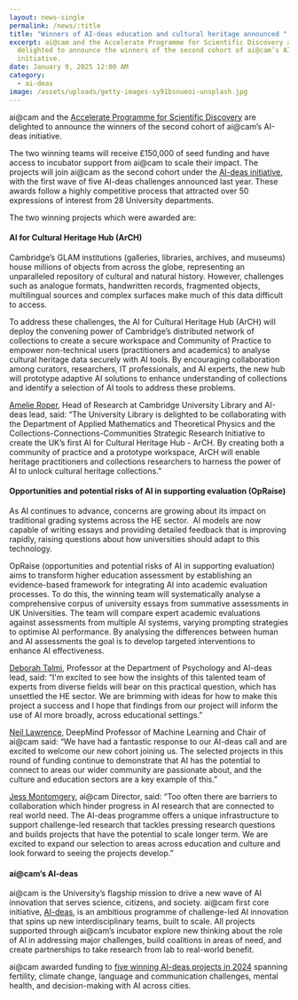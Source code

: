 ```yaml
---
layout: news-single
permalink: /news/:title
title: "Winners of AI-deas education and cultural heritage announced "
excerpt: ai@cam and the Accelerate Programme for Scientific Discovery are
  delighted to announce the winners of the second cohort of ai@cam’s AI-deas
  initiative.
date: January 9, 2025 12:00 AM
category:
  - ai-deas
image: /assets/uploads/getty-images-sy91bsnueoi-unsplash.jpg
---
```

ai@cam and the [Accelerate Programme for Scientific Discovery](https://science.ai.cam.ac.uk/) are delighted to announce the winners of the second cohort of ai@cam’s AI-deas initiative. 

The two winning teams will receive £150,000 of seed funding and have access to incubator support from ai@cam to scale their impact. The projects will join ai@cam as the second cohort under the [AI-deas initiative](https://ai.cam.ac.uk/blog/introducing-ai-deas-fuelling-interdisciplinary-ai-research), with the first wave of five AI-deas challenges announced last year. These awards follow a highly competitive process that attracted over 50 expressions of interest from 28 University departments.

The two winning projects which were awarded are:

#### AI for Cultural Heritage Hub (ArCH)

Cambridge’s GLAM institutions (galleries, libraries, archives, and museums) house millions of objects from across the globe, representing an unparalleled repository of cultural and natural history. However, challenges such as analogue formats, handwritten records, fragmented objects, multilingual sources and complex surfaces make much of this data difficult to access.

To address these challenges, the AI for Cultural Heritage Hub (ArCH) will deploy the convening power of Cambridge’s distributed network of collections to create a secure workspace and Community of Practice to empower non-technical users (practitioners and academics) to analyse cultural heritage data securely with AI tools. By encouraging collaboration among curators, researchers, IT professionals, and AI experts, the new hub will prototype adaptive AI solutions to enhance understanding of collections and identify a selection of AI tools to address these problems.

[Amelie Roper](https://www.lib.cam.ac.uk/research-institute/people/amelie-roper), Head of Research at Cambridge University Library and AI-deas lead, said: “The University Library is delighted to be collaborating with the Department of Applied Mathematics and Theoretical Physics and the Collections-Connections-Communities Strategic Research Initiative to create the UK’s first AI for Cultural Heritage Hub - ArCH. By creating both a community of practice and a prototype workspace, ArCH will enable heritage practitioners and collections researchers to harness the power of AI to unlock cultural heritage collections.”

#### Opportunities and potential risks of AI in supporting evaluation (OpRaise)

As AI continues to advance, concerns are growing about its impact on traditional grading systems across the HE sector.  AI models are now capable of writing essays and providing detailed feedback that is improving rapidly, raising questions about how universities should adapt to this technology.

OpRaise (opportunities and potential risks of AI in supporting evaluation) aims to transform higher education assessment by establishing an evidence-based framework for integrating AI into academic evaluation processes. To do this, the winning team will systematically analyse a comprehensive corpus of university essays from summative assessments in UK Universities. The team will compare expert academic evaluations against assessments from multiple AI systems, varying prompting strategies to optimise AI performance. By analysing the differences between human and AI assessments the goal is to develop targeted interventions to enhance AI effectiveness.

[Deborah Talmi](https://www.psychol.cam.ac.uk/staff/dr-deborah-talmi),  Professor at the Department of Psychology and AI-deas lead, said: “I'm excited to see how the insights of this talented team of experts from diverse fields will bear on this practical question, which has unsettled the HE sector. We are brimming with ideas for how to make this project a success and I hope that findings from our project will inform the use of AI more broadly, across educational settings.”

[Neil Lawrence](https://ai.cam.ac.uk/team/neil-lawrence.html), DeepMind Professor of Machine Learning and Chair of ai@cam said: “We have had a fantastic response to our AI-deas call and are excited to welcome our new cohort joining us. The selected projects in this round of funding continue to demonstrate that AI has the potential to connect to areas our wider community are passionate about, and the culture and education sectors are a key example of this.” 

[Jess Montomgery](https://ai.cam.ac.uk/team/jessica-montgomery.html), ai@cam Director, said: “Too often there are barriers to collaboration which hinder progress in AI research that are connected to real world need. The AI-deas programme offers a unique infrastructure to support challenge-led research that tackles pressing research questions and builds projects that have the potential to scale longer term. We are excited to expand our selection to areas across education and culture and look forward to seeing the projects develop.”

#### ai@cam’s AI-deas 

ai@cam is the University’s flagship mission to drive a new wave of AI innovation that serves science, citizens, and society. ai@cam first core initiative, [AI-deas](https://ai.cam.ac.uk/blog/introducing-ai-deas-fuelling-interdisciplinary-ai-research), is an ambitious programme of challenge-led AI innovation that spins up new interdisciplinary teams, built to scale. All projects supported through ai@cam’s incubator explore new thinking about the role of AI in addressing major challenges, build coalitions in areas of need, and create partnerships to take research from lab to real-world benefit.

ai@cam awarded funding to [five winning AI-deas projects in 2024](https://ai.cam.ac.uk/news/university-of-cambridge-announces-research-challenges-to-showcase-its-new-approach-to-artificial-intelligence) spanning fertility, climate change, language and communication challenges, mental health, and decision-making with AI across cities.